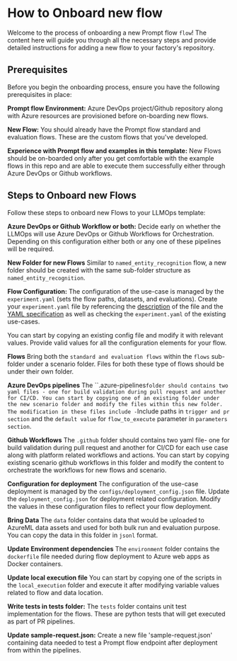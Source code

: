 # How to Onboard new flow

Welcome to the process of onboarding a new Prompt flow `flow`! The content here will guide you through all the necessary steps and provide detailed instructions for adding a new flow to your factory's repository.

## Prerequisites

Before you begin the onboarding process, ensure you have the following prerequisites in place:

**Prompt flow Environment:** Azure DevOps project/Github repository along with Azure resources are provisioned before on-boarding new flows.

**New Flow:** You should already have the Prompt flow standard and evaluation flows. These are the custom flows that you've developed.

**Experience with Prompt flow and examples in this template:** New Flows should be on-boarded only after you get comfortable with the example flows in this repo and are able to execute them successfully either through Azure DevOps or Github workflows.

## Steps to Onboard new Flows

Follow these steps to onboard new Flows to your LLMOps template:

**Azure DevOps or Github Workflow or both:** Decide early on whether the LLMOps will use Azure DevOps or Github Workflows for Orchestration. Depending on this configuration either both or any one of these pipelines will be required.

**New Folder for new Flows** Similar to `named_entity_recognition` flow, a new folder should be created with the same sub-folder structure as `named_entity_recognition`.

**Flow Configuration:** The configuration of the use-case is managed by the `experiment.yaml` (sets the flow paths, datasets, and evaluations). Create your `experiment.yaml` file by referencing the [description](./the_experiment_file.md) of the file and the [YAML specification](./experiment.yaml) as well as checking the `experiment.yaml` of the existing use-cases.

You can start by copying an existing config file and modify it with relevant values. Provide valid values for all the configuration elements for your flow.

**Flows** Bring both the `standard and evaluation flows` within the `flows` sub-folder under a scenario folder. Files for both these type of flows should be under their own folder.

**Azure DevOps pipelines** The ``.azure-pipelines` folder should contains two yaml files - one for build validation during pull request and another for CI/CD. You can start by copying one of an existing folder under the new scenario folder and modify the files within this new folder. The modification in these files include - `Include
paths in `trigger and pr section` and the `default value` for `flow_to_execute` parameter in `parameters section`.

**Github Workflows** The `.github` folder should contains two yaml file- one for build validation during pull request and another for CI/CD for each use case along with platform related workflows and actions. You can start by copying existing scenario github workflows in this folder and modify the content to orchestrate the workflows for new flows and scenario.

**Configuration for deployment**  The configuration of the use-case deployment is managed by the `configs/deployment_config.json` file. Update the `deployment_config.json` for deployment related configuration. Modify the values in these configuration files to reflect your flow deployment.

**Bring Data**  The `data` folder contains data that would be uploaded to AzureML data assets and used for both bulk run and evaluation purpose. You can copy the data in this folder in `jsonl` format.

**Update Environment dependencies** The `environment` folder contains the `dockerfile` file needed during flow deployment to Azure web apps as Docker containers.

**Update local execution file**  You can start by copying one of the scripts in the `local_execution` folder and execute it after modifying variable values related to flow and data location.

**Write tests in tests folder:** The `tests` folder contains unit test implementation for the flows. These are python tests that will get executed as part of PR pipelines.

**Update sample-request.json:** Create a new file 'sample-request.json' containing data needed to test a Prompt flow endpoint after deployment from within the pipelines.